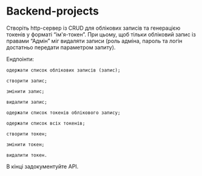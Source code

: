 # Backend-projects

Створіть http-сервер із CRUD для облікових записів та генерацією токенів у форматі “ім'я-токен”. При цьому, щоб тільки обліковий запис із правами “Адмін” міг видаляти записи (роль адміна, пароль та логін достатньо передати параметром запиту).

Ендпоінти:

    одержати список облікових записів (запис);

    створити запис;

    змінити запис;

    видалити запис;

    одержати список токенів облікового запису;

    одержати список всіх токенів;

    створити токен;

    змінити токен;

    видалити токен.

В кінці задокументуйте АРІ.
